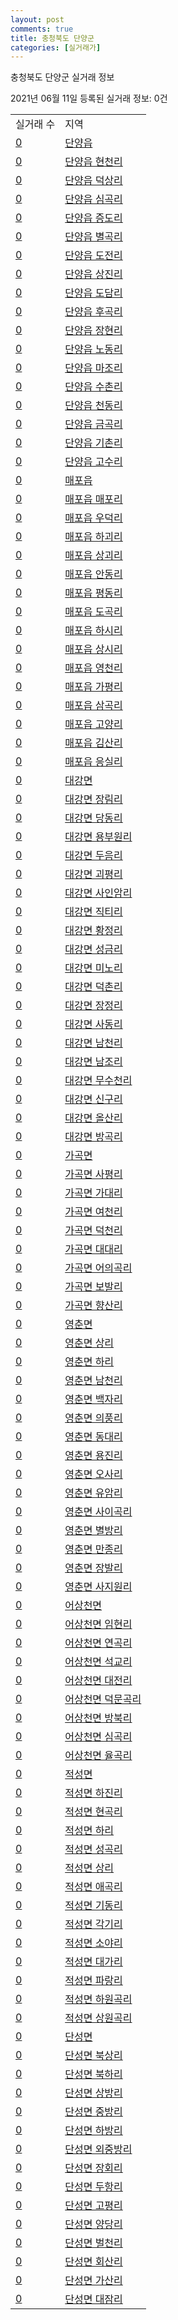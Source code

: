 ```yaml
---
layout: post
comments: true
title: 충청북도 단양군
categories: [실거래가]
---
```


충청북도 단양군 실거래 정보

2021년 06월 11일 등록된 실거래 정보: 0건


<table>
  <tr>
    <td>실거래 수</td>
    <td>지역</td>
  </tr>

  
  <tr>
    <td><a href="4380025000.html">0</a></td>
    <td><a href="4380025000.html">단양읍</a></td>
  </tr>
    

  <tr>
    <td><a href="4380025021.html">0</a></td>
    <td><a href="4380025021.html">단양읍 현천리</a></td>
  </tr>
    

  <tr>
    <td><a href="4380025022.html">0</a></td>
    <td><a href="4380025022.html">단양읍 덕상리</a></td>
  </tr>
    

  <tr>
    <td><a href="4380025023.html">0</a></td>
    <td><a href="4380025023.html">단양읍 심곡리</a></td>
  </tr>
    

  <tr>
    <td><a href="4380025024.html">0</a></td>
    <td><a href="4380025024.html">단양읍 증도리</a></td>
  </tr>
    

  <tr>
    <td><a href="4380025025.html">0</a></td>
    <td><a href="4380025025.html">단양읍 별곡리</a></td>
  </tr>
    

  <tr>
    <td><a href="4380025026.html">0</a></td>
    <td><a href="4380025026.html">단양읍 도전리</a></td>
  </tr>
    

  <tr>
    <td><a href="4380025027.html">0</a></td>
    <td><a href="4380025027.html">단양읍 상진리</a></td>
  </tr>
    

  <tr>
    <td><a href="4380025028.html">0</a></td>
    <td><a href="4380025028.html">단양읍 도담리</a></td>
  </tr>
    

  <tr>
    <td><a href="4380025029.html">0</a></td>
    <td><a href="4380025029.html">단양읍 후곡리</a></td>
  </tr>
    

  <tr>
    <td><a href="4380025030.html">0</a></td>
    <td><a href="4380025030.html">단양읍 장현리</a></td>
  </tr>
    

  <tr>
    <td><a href="4380025031.html">0</a></td>
    <td><a href="4380025031.html">단양읍 노동리</a></td>
  </tr>
    

  <tr>
    <td><a href="4380025032.html">0</a></td>
    <td><a href="4380025032.html">단양읍 마조리</a></td>
  </tr>
    

  <tr>
    <td><a href="4380025033.html">0</a></td>
    <td><a href="4380025033.html">단양읍 수촌리</a></td>
  </tr>
    

  <tr>
    <td><a href="4380025034.html">0</a></td>
    <td><a href="4380025034.html">단양읍 천동리</a></td>
  </tr>
    

  <tr>
    <td><a href="4380025035.html">0</a></td>
    <td><a href="4380025035.html">단양읍 금곡리</a></td>
  </tr>
    

  <tr>
    <td><a href="4380025036.html">0</a></td>
    <td><a href="4380025036.html">단양읍 기촌리</a></td>
  </tr>
    

  <tr>
    <td><a href="4380025037.html">0</a></td>
    <td><a href="4380025037.html">단양읍 고수리</a></td>
  </tr>
    

  <tr>
    <td><a href="4380025300.html">0</a></td>
    <td><a href="4380025300.html">매포읍</a></td>
  </tr>
    

  <tr>
    <td><a href="4380025321.html">0</a></td>
    <td><a href="4380025321.html">매포읍 매포리</a></td>
  </tr>
    

  <tr>
    <td><a href="4380025322.html">0</a></td>
    <td><a href="4380025322.html">매포읍 우덕리</a></td>
  </tr>
    

  <tr>
    <td><a href="4380025324.html">0</a></td>
    <td><a href="4380025324.html">매포읍 하괴리</a></td>
  </tr>
    

  <tr>
    <td><a href="4380025325.html">0</a></td>
    <td><a href="4380025325.html">매포읍 상괴리</a></td>
  </tr>
    

  <tr>
    <td><a href="4380025326.html">0</a></td>
    <td><a href="4380025326.html">매포읍 안동리</a></td>
  </tr>
    

  <tr>
    <td><a href="4380025327.html">0</a></td>
    <td><a href="4380025327.html">매포읍 평동리</a></td>
  </tr>
    

  <tr>
    <td><a href="4380025328.html">0</a></td>
    <td><a href="4380025328.html">매포읍 도곡리</a></td>
  </tr>
    

  <tr>
    <td><a href="4380025329.html">0</a></td>
    <td><a href="4380025329.html">매포읍 하시리</a></td>
  </tr>
    

  <tr>
    <td><a href="4380025330.html">0</a></td>
    <td><a href="4380025330.html">매포읍 상시리</a></td>
  </tr>
    

  <tr>
    <td><a href="4380025331.html">0</a></td>
    <td><a href="4380025331.html">매포읍 영천리</a></td>
  </tr>
    

  <tr>
    <td><a href="4380025332.html">0</a></td>
    <td><a href="4380025332.html">매포읍 가평리</a></td>
  </tr>
    

  <tr>
    <td><a href="4380025333.html">0</a></td>
    <td><a href="4380025333.html">매포읍 삼곡리</a></td>
  </tr>
    

  <tr>
    <td><a href="4380025334.html">0</a></td>
    <td><a href="4380025334.html">매포읍 고양리</a></td>
  </tr>
    

  <tr>
    <td><a href="4380025335.html">0</a></td>
    <td><a href="4380025335.html">매포읍 김산리</a></td>
  </tr>
    

  <tr>
    <td><a href="4380025336.html">0</a></td>
    <td><a href="4380025336.html">매포읍 응실리</a></td>
  </tr>
    

  <tr>
    <td><a href="4380031000.html">0</a></td>
    <td><a href="4380031000.html">대강면</a></td>
  </tr>
    

  <tr>
    <td><a href="4380031021.html">0</a></td>
    <td><a href="4380031021.html">대강면 장림리</a></td>
  </tr>
    

  <tr>
    <td><a href="4380031023.html">0</a></td>
    <td><a href="4380031023.html">대강면 당동리</a></td>
  </tr>
    

  <tr>
    <td><a href="4380031024.html">0</a></td>
    <td><a href="4380031024.html">대강면 용부원리</a></td>
  </tr>
    

  <tr>
    <td><a href="4380031033.html">0</a></td>
    <td><a href="4380031033.html">대강면 두음리</a></td>
  </tr>
    

  <tr>
    <td><a href="4380031034.html">0</a></td>
    <td><a href="4380031034.html">대강면 괴평리</a></td>
  </tr>
    

  <tr>
    <td><a href="4380031035.html">0</a></td>
    <td><a href="4380031035.html">대강면 사인암리</a></td>
  </tr>
    

  <tr>
    <td><a href="4380031036.html">0</a></td>
    <td><a href="4380031036.html">대강면 직티리</a></td>
  </tr>
    

  <tr>
    <td><a href="4380031037.html">0</a></td>
    <td><a href="4380031037.html">대강면 황정리</a></td>
  </tr>
    

  <tr>
    <td><a href="4380031038.html">0</a></td>
    <td><a href="4380031038.html">대강면 성금리</a></td>
  </tr>
    

  <tr>
    <td><a href="4380031039.html">0</a></td>
    <td><a href="4380031039.html">대강면 미노리</a></td>
  </tr>
    

  <tr>
    <td><a href="4380031040.html">0</a></td>
    <td><a href="4380031040.html">대강면 덕촌리</a></td>
  </tr>
    

  <tr>
    <td><a href="4380031041.html">0</a></td>
    <td><a href="4380031041.html">대강면 장정리</a></td>
  </tr>
    

  <tr>
    <td><a href="4380031042.html">0</a></td>
    <td><a href="4380031042.html">대강면 사동리</a></td>
  </tr>
    

  <tr>
    <td><a href="4380031043.html">0</a></td>
    <td><a href="4380031043.html">대강면 남천리</a></td>
  </tr>
    

  <tr>
    <td><a href="4380031044.html">0</a></td>
    <td><a href="4380031044.html">대강면 남조리</a></td>
  </tr>
    

  <tr>
    <td><a href="4380031045.html">0</a></td>
    <td><a href="4380031045.html">대강면 무수천리</a></td>
  </tr>
    

  <tr>
    <td><a href="4380031046.html">0</a></td>
    <td><a href="4380031046.html">대강면 신구리</a></td>
  </tr>
    

  <tr>
    <td><a href="4380031047.html">0</a></td>
    <td><a href="4380031047.html">대강면 올산리</a></td>
  </tr>
    

  <tr>
    <td><a href="4380031048.html">0</a></td>
    <td><a href="4380031048.html">대강면 방곡리</a></td>
  </tr>
    

  <tr>
    <td><a href="4380032000.html">0</a></td>
    <td><a href="4380032000.html">가곡면</a></td>
  </tr>
    

  <tr>
    <td><a href="4380032021.html">0</a></td>
    <td><a href="4380032021.html">가곡면 사평리</a></td>
  </tr>
    

  <tr>
    <td><a href="4380032022.html">0</a></td>
    <td><a href="4380032022.html">가곡면 가대리</a></td>
  </tr>
    

  <tr>
    <td><a href="4380032023.html">0</a></td>
    <td><a href="4380032023.html">가곡면 여천리</a></td>
  </tr>
    

  <tr>
    <td><a href="4380032024.html">0</a></td>
    <td><a href="4380032024.html">가곡면 덕천리</a></td>
  </tr>
    

  <tr>
    <td><a href="4380032025.html">0</a></td>
    <td><a href="4380032025.html">가곡면 대대리</a></td>
  </tr>
    

  <tr>
    <td><a href="4380032026.html">0</a></td>
    <td><a href="4380032026.html">가곡면 어의곡리</a></td>
  </tr>
    

  <tr>
    <td><a href="4380032027.html">0</a></td>
    <td><a href="4380032027.html">가곡면 보발리</a></td>
  </tr>
    

  <tr>
    <td><a href="4380032028.html">0</a></td>
    <td><a href="4380032028.html">가곡면 향산리</a></td>
  </tr>
    

  <tr>
    <td><a href="4380033000.html">0</a></td>
    <td><a href="4380033000.html">영춘면</a></td>
  </tr>
    

  <tr>
    <td><a href="4380033021.html">0</a></td>
    <td><a href="4380033021.html">영춘면 상리</a></td>
  </tr>
    

  <tr>
    <td><a href="4380033022.html">0</a></td>
    <td><a href="4380033022.html">영춘면 하리</a></td>
  </tr>
    

  <tr>
    <td><a href="4380033023.html">0</a></td>
    <td><a href="4380033023.html">영춘면 남천리</a></td>
  </tr>
    

  <tr>
    <td><a href="4380033024.html">0</a></td>
    <td><a href="4380033024.html">영춘면 백자리</a></td>
  </tr>
    

  <tr>
    <td><a href="4380033025.html">0</a></td>
    <td><a href="4380033025.html">영춘면 의풍리</a></td>
  </tr>
    

  <tr>
    <td><a href="4380033026.html">0</a></td>
    <td><a href="4380033026.html">영춘면 동대리</a></td>
  </tr>
    

  <tr>
    <td><a href="4380033027.html">0</a></td>
    <td><a href="4380033027.html">영춘면 용진리</a></td>
  </tr>
    

  <tr>
    <td><a href="4380033028.html">0</a></td>
    <td><a href="4380033028.html">영춘면 오사리</a></td>
  </tr>
    

  <tr>
    <td><a href="4380033029.html">0</a></td>
    <td><a href="4380033029.html">영춘면 유암리</a></td>
  </tr>
    

  <tr>
    <td><a href="4380033030.html">0</a></td>
    <td><a href="4380033030.html">영춘면 사이곡리</a></td>
  </tr>
    

  <tr>
    <td><a href="4380033031.html">0</a></td>
    <td><a href="4380033031.html">영춘면 별방리</a></td>
  </tr>
    

  <tr>
    <td><a href="4380033032.html">0</a></td>
    <td><a href="4380033032.html">영춘면 만종리</a></td>
  </tr>
    

  <tr>
    <td><a href="4380033033.html">0</a></td>
    <td><a href="4380033033.html">영춘면 장발리</a></td>
  </tr>
    

  <tr>
    <td><a href="4380033034.html">0</a></td>
    <td><a href="4380033034.html">영춘면 사지원리</a></td>
  </tr>
    

  <tr>
    <td><a href="4380034000.html">0</a></td>
    <td><a href="4380034000.html">어상천면</a></td>
  </tr>
    

  <tr>
    <td><a href="4380034021.html">0</a></td>
    <td><a href="4380034021.html">어상천면 임현리</a></td>
  </tr>
    

  <tr>
    <td><a href="4380034022.html">0</a></td>
    <td><a href="4380034022.html">어상천면 연곡리</a></td>
  </tr>
    

  <tr>
    <td><a href="4380034023.html">0</a></td>
    <td><a href="4380034023.html">어상천면 석교리</a></td>
  </tr>
    

  <tr>
    <td><a href="4380034024.html">0</a></td>
    <td><a href="4380034024.html">어상천면 대전리</a></td>
  </tr>
    

  <tr>
    <td><a href="4380034025.html">0</a></td>
    <td><a href="4380034025.html">어상천면 덕문곡리</a></td>
  </tr>
    

  <tr>
    <td><a href="4380034026.html">0</a></td>
    <td><a href="4380034026.html">어상천면 방북리</a></td>
  </tr>
    

  <tr>
    <td><a href="4380034027.html">0</a></td>
    <td><a href="4380034027.html">어상천면 심곡리</a></td>
  </tr>
    

  <tr>
    <td><a href="4380034028.html">0</a></td>
    <td><a href="4380034028.html">어상천면 율곡리</a></td>
  </tr>
    

  <tr>
    <td><a href="4380035000.html">0</a></td>
    <td><a href="4380035000.html">적성면</a></td>
  </tr>
    

  <tr>
    <td><a href="4380035021.html">0</a></td>
    <td><a href="4380035021.html">적성면 하진리</a></td>
  </tr>
    

  <tr>
    <td><a href="4380035022.html">0</a></td>
    <td><a href="4380035022.html">적성면 현곡리</a></td>
  </tr>
    

  <tr>
    <td><a href="4380035023.html">0</a></td>
    <td><a href="4380035023.html">적성면 하리</a></td>
  </tr>
    

  <tr>
    <td><a href="4380035024.html">0</a></td>
    <td><a href="4380035024.html">적성면 성곡리</a></td>
  </tr>
    

  <tr>
    <td><a href="4380035025.html">0</a></td>
    <td><a href="4380035025.html">적성면 상리</a></td>
  </tr>
    

  <tr>
    <td><a href="4380035026.html">0</a></td>
    <td><a href="4380035026.html">적성면 애곡리</a></td>
  </tr>
    

  <tr>
    <td><a href="4380035027.html">0</a></td>
    <td><a href="4380035027.html">적성면 기동리</a></td>
  </tr>
    

  <tr>
    <td><a href="4380035028.html">0</a></td>
    <td><a href="4380035028.html">적성면 각기리</a></td>
  </tr>
    

  <tr>
    <td><a href="4380035029.html">0</a></td>
    <td><a href="4380035029.html">적성면 소야리</a></td>
  </tr>
    

  <tr>
    <td><a href="4380035030.html">0</a></td>
    <td><a href="4380035030.html">적성면 대가리</a></td>
  </tr>
    

  <tr>
    <td><a href="4380035031.html">0</a></td>
    <td><a href="4380035031.html">적성면 파랑리</a></td>
  </tr>
    

  <tr>
    <td><a href="4380035032.html">0</a></td>
    <td><a href="4380035032.html">적성면 하원곡리</a></td>
  </tr>
    

  <tr>
    <td><a href="4380035033.html">0</a></td>
    <td><a href="4380035033.html">적성면 상원곡리</a></td>
  </tr>
    

  <tr>
    <td><a href="4380036000.html">0</a></td>
    <td><a href="4380036000.html">단성면</a></td>
  </tr>
    

  <tr>
    <td><a href="4380036021.html">0</a></td>
    <td><a href="4380036021.html">단성면 북상리</a></td>
  </tr>
    

  <tr>
    <td><a href="4380036022.html">0</a></td>
    <td><a href="4380036022.html">단성면 북하리</a></td>
  </tr>
    

  <tr>
    <td><a href="4380036023.html">0</a></td>
    <td><a href="4380036023.html">단성면 상방리</a></td>
  </tr>
    

  <tr>
    <td><a href="4380036024.html">0</a></td>
    <td><a href="4380036024.html">단성면 중방리</a></td>
  </tr>
    

  <tr>
    <td><a href="4380036025.html">0</a></td>
    <td><a href="4380036025.html">단성면 하방리</a></td>
  </tr>
    

  <tr>
    <td><a href="4380036026.html">0</a></td>
    <td><a href="4380036026.html">단성면 외중방리</a></td>
  </tr>
    

  <tr>
    <td><a href="4380036027.html">0</a></td>
    <td><a href="4380036027.html">단성면 장회리</a></td>
  </tr>
    

  <tr>
    <td><a href="4380036028.html">0</a></td>
    <td><a href="4380036028.html">단성면 두항리</a></td>
  </tr>
    

  <tr>
    <td><a href="4380036029.html">0</a></td>
    <td><a href="4380036029.html">단성면 고평리</a></td>
  </tr>
    

  <tr>
    <td><a href="4380036030.html">0</a></td>
    <td><a href="4380036030.html">단성면 양당리</a></td>
  </tr>
    

  <tr>
    <td><a href="4380036031.html">0</a></td>
    <td><a href="4380036031.html">단성면 벌천리</a></td>
  </tr>
    

  <tr>
    <td><a href="4380036032.html">0</a></td>
    <td><a href="4380036032.html">단성면 회산리</a></td>
  </tr>
    

  <tr>
    <td><a href="4380036033.html">0</a></td>
    <td><a href="4380036033.html">단성면 가산리</a></td>
  </tr>
    

  <tr>
    <td><a href="4380036034.html">0</a></td>
    <td><a href="4380036034.html">단성면 대잠리</a></td>
  </tr>
    


</table>
    